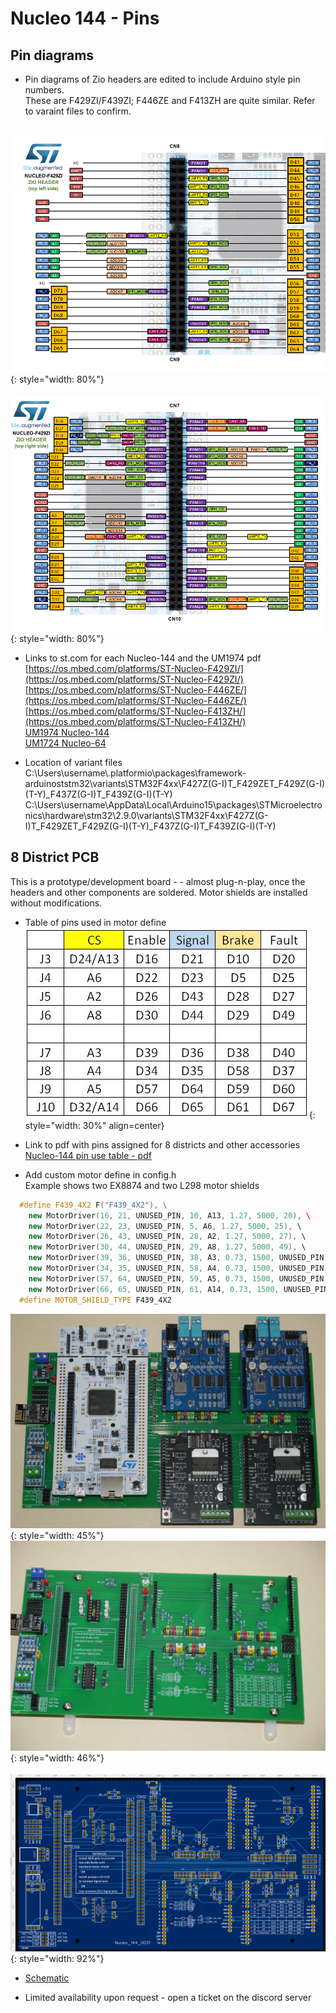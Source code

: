 # Nucleo 144 - Pins

## Pin diagrams

- Pin diagrams of Zio headers are edited to include Arduino style pin numbers.  
  These are F429ZI/F439ZI; F446ZE and F413ZH are quite similar.  Refer to varaint files to confirm.

&nbsp; &nbsp; &nbsp; &nbsp; ![EX8874 Nucleo-144 pins](/_static/images/nucleo/f429zi-left-cn8-cn9.jpg){: style="width: 80%"}  
&nbsp; &nbsp; &nbsp; &nbsp; ![EX8874 Nucleo-144 pins](/_static/images/nucleo/f429zi-right-cn7-cn10.jpg){: style="width: 80%"}

- Links to st.com for each Nucleo-144 and the UM1974 pdf  
  [https://os.mbed.com/platforms/ST-Nucleo-F429ZI/](https://os.mbed.com/platforms/ST-Nucleo-F429ZI/)  
  [https://os.mbed.com/platforms/ST-Nucleo-F446ZE/](https://os.mbed.com/platforms/ST-Nucleo-F446ZE/)  
  [https://os.mbed.com/platforms/ST-Nucleo-F413ZH/](https://os.mbed.com/platforms/ST-Nucleo-F413ZH/)  
  [UM1974 Nucleo-144](https://www.st.com/resource/en/user_manual/um1974-stm32-nucleo144-boards-mb1137-stmicroelectronics.pdf)  
  [UM1724 Nucleo-64](https://www.st.com/resource/en/user_manual/um1724-stm32-nucleo64-boards-mb1136-stmicroelectronics.pdf)

- Location of variant files  
  C:\Users\username\\.platformio\packages\framework-arduinoststm32\variants\STM32F4xx\F427Z(G-I)T_F429ZET_F429Z(G-I)(T-Y)_F437Z(G-I)T_F439Z(G-I)(T-Y)  
  C:\Users\username\AppData\Local\Arduino15\packages\STMicroelectronics\hardware\stm32\2.9.0\variants\STM32F4xx\F427Z(G-I)T_F429ZET_F429Z(G-I)(T-Y)_F437Z(G-I)T_F439Z(G-I)(T-Y)

## 8 District PCB

This is a prototype/development board - - almost plug-n-play, once the headers and other components are soldered.  Motor shields are installed without modifications.

- Table of pins used in motor define
  &nbsp; &nbsp; &nbsp; &nbsp; ![motor define pins](/_static/images/nucleo/nucleo-8track-003-0041-pins.jpg){: style="width: 30%" align=center}

- Link to pdf with pins assigned for 8 districts and other accessories  
  [Nucleo-144 pin use table - pdf](/_static/images/nucleo/pin-use-table-f446ze-f429zi-20240402.pdf)

- Add custom motor define in config.h  
  Example shows two EX8874 and two L298 motor shields

```cpp
  #define F439_4X2 F("F439_4X2"), \
    new MotorDriver(16, 21, UNUSED_PIN, 10, A13, 1.27, 5000, 20), \  
    new MotorDriver(22, 23, UNUSED_PIN, 5, A6, 1.27, 5000, 25), \  
    new MotorDriver(26, 43, UNUSED_PIN, 28, A2, 1.27, 5000, 27), \  
    new MotorDriver(30, 44, UNUSED_PIN, 29, A8, 1.27, 5000, 49), \  
    new MotorDriver(39, 36, UNUSED_PIN, 38, A3, 0.73, 1500, UNUSED_PIN), \  
    new MotorDriver(34, 35, UNUSED_PIN, 58, A4, 0.73, 1500, UNUSED_PIN), \  
    new MotorDriver(57, 64, UNUSED_PIN, 59, A5, 0.73, 1500, UNUSED_PIN), \  
    new MotorDriver(66, 65, UNUSED_PIN, 61, A14, 0.73, 1500, UNUSED_PIN)  
  #define MOTOR_SHIELD_TYPE F439_4X2
```

![8 district pcb](/_static/images/nucleo/8track-4x-01.png){: style="width: 45%"}
![8 district pcb](/_static/images/nucleo/8track-pcb-02.jpg){: style="width: 46%"}  
&nbsp; &nbsp;  
![8 district pcb](/_static/images/nucleo/pcb-nucleo-144-0031-2024062901.png){: style="width: 92%"}

- [Schematic](/_static/images/nucleo/schematic-nucleo-144-0031-20240629.pdf)

- Limited availability upon request - open a ticket on the discord server

